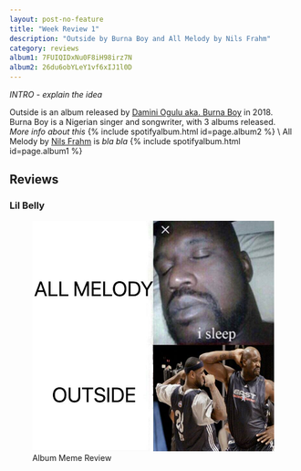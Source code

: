 ```yaml
---
layout: post-no-feature
title: "Week Review 1"
description: "Outside by Burna Boy and All Melody by Nils Frahm"
category: reviews
album1: 7FUIQIDxNu0F8iH98irz7N
album2: 26du6obYLeY1vf6xIJ1l0D
---
```

*INTRO - explain the idea*

Outside is an album released by [Damini Ogulu aka. Burna Boy](https://genius.com/artists/Burna-boy) in 2018. Burna Boy is a Nigerian singer and songwriter, with 3 albums released. *More info about this* 
{% include spotifyalbum.html id=page.album2 %}
\\
All Melody by [Nils Frahm](https://genius.com/artists/Nils-frahm) is *bla bla*
{% include spotifyalbum.html id=page.album1 %}

## Reviews
### Lil Belly

<figure>
	<img src="/images/post_images/shaq_outside_allmelody.jpg">
	<figcaption>Album Meme Review</figcaption>
</figure>